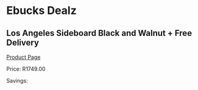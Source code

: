 
# Ebucks Dealz
## Los Angeles Sideboard Black and Walnut + Free Delivery
[Product Page](https://www.ebucks.com/web/shop/productSelected.do?prodId=1144876110&catId=1130195724)

Price: R1749.00

Savings: 


	